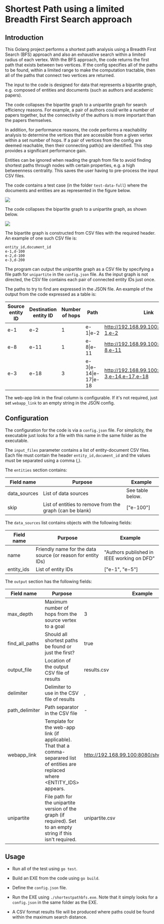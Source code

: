 # Shortest Path using a limited Breadth First Search approach

## Introduction

This Golang project performs a shortest path analysis using a Breadth First Search (BFS) approach and also an exhaustive search within a limited radius of each vertex. With the BFS approach, the code returns the first path that exists between two vertices. If the config specifies all of the paths to be found, within a limited range to make the computation tractable, then all of the paths that connect two vertices are returned.

The input to the code is designed for data that represents a bipartite graph, e.g. composed of entities and documents (such as authors and academic papers).

The code collapses the bipartite graph to a unipartite graph for search efficiency reasons. For example, a pair of authors could write a number of papers together, but the connectivity of the authors is more important than the papers themselves.

In addition, for performance reasons, the code performs a reachability analysis to determine the vertices that are accessible from a given vertex within a set number of hops. If a pair of vertices from the config are deemed reachable, then their connecting path(s) are identified. This step provides a significant performance gain.

Entities can be ignored when reading the graph from file to avoid finding shortest paths through nodes with certain properties, e.g. a high betweenness centrality. This saves the user having to pre-process the input CSV files.

The code contains a test case (in the folder `test-data-full`) where the documents and entities are as represented in the figure below.

![](./images/graph-bipartite.png)

The code collapses the bipartite graph to a unipartite graph, as shown below.

![](./images/graph-unipartite.png)

The bipartite graph is constructed from CSV files with the required header. An example of one such CSV file is:

```
entity_id,document_id
e-1,d-100
e-2,d-100
e-3,d-200
```

The program can output the unipartite graph as a CSV file by specifying a file path for `unipartite` in the `config.json` file. As the input graph is not directed, the CSV file contains each pair of connected entity IDs just once.

The paths to try to find are expressed in the JSON file. An example of the output from the code expressed as a table is:

| Source entity ID | Destination entity ID | Number of hops | Path                  | Link                                               |
| ---------------- | --------------------- | -------------- | --------------------- | -------------------------------------------------- |
| e-1              | e-2                   | 1              | e-1\|e-2              | http://192.168.99.100:8080/show/e-1,e-2            |
| e-8              | e-11                  | 1              | e-8\|e-11             | http://192.168.99.100:8080/show/e-8,e-11           |
| e-3              | e-18                  | 3              | e-3\|e-14\|e-17\|e-18 | http://192.168.99.100:8080/show/e-3,e-14,e-17,e-18 |

The web-app link in the final column is configurable. If it's not required, just set `webapp_link` to an empty string in the JSON config.

## Configuration

The configuration for the code is via a `config.json` file. For simplicity, the executable just looks for a file with this name in the same folder as the executable.

The `input_files` parameter contains a list of entity-document CSV files. Each file must contain the header `entity_id,document_id` and the values must be separated using a comma (,).

The `entities` section contains:

| Field name   | Purpose                                                  | Example          |
| ------------ | -------------------------------------------------------- | ---------------- |
| data_sources | List of data sources                                     | See table below. |
| skip         | List of entities to remove from the graph (can be blank) | ["e-100"]        |

The `data_sources` list contains objects with the following fields:

| Field name | Purpose                                                      | Example                                    |
| ---------- | ------------------------------------------------------------ | ------------------------------------------ |
| name       | Friendly name for the data source (or reason for entity IDs) | "Authors published in IEEE working on DFD" |
| entity_ids | List of entity IDs                                           | ["e-1", "e-5"]                             |

The `output` section has the following fields:

| Field name     | Purpose                                                                                                                              | Example                                      |
| -------------- | ------------------------------------------------------------------------------------------------------------------------------------ | -------------------------------------------- |
| max_depth      | Maximum number of hops from the source vertex to a goal                                                                              | 3                                            |
| find_all_paths | Should all shortest paths be found or just the first?                                                                                | true                                         |
| output_file    | Location of the output CSV file of results                                                                                           | results.csv                                  |
| delimiter      | Delimiter to use in the CSV file of results                                                                                          | ,                                            |
| path_delimiter | Path separator in the CSV file                                                                                                       | -                                            |
| webapp_link    | Template for the web-app link (if applicable). That that a comma-separared list of entities are replaced where <ENTITY_IDS> appears. | http://192.168.99.100:8080/show/<ENTITY_IDS> |
| unipartite     | File path for the unipartite version of the graph (if required). Set to an empty string if this isn't required.                      | unipartite.csv                               |

## Usage

- Run all of the test using `go test`.

- Build an EXE from the code using `go build`.

- Define the `config.json` file.

- Run the EXE using `./shortestpathbfs.exe`. Note that it simply looks for a `config.json` in the same folder as the EXE.

- A CSV format results file will be produced where paths could be found within the maximum search distance.

